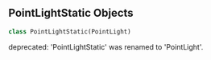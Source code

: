 ## PointLightStatic Objects

```python
class PointLightStatic(PointLight)
```

deprecated: 'PointLightStatic' was renamed to 'PointLight'.

<a id="unreal.PointLightStationary"></a>